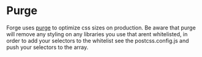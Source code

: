 # Purge
Forge uses [purge](https://www.purgecss.com/) to optimize css sizes on production. Be aware that purge will remove any styling on any libraries you use that arent whitelisted, in order to add your selectors to the whitelist see the postcss.config.js and push your selectors to the array.
